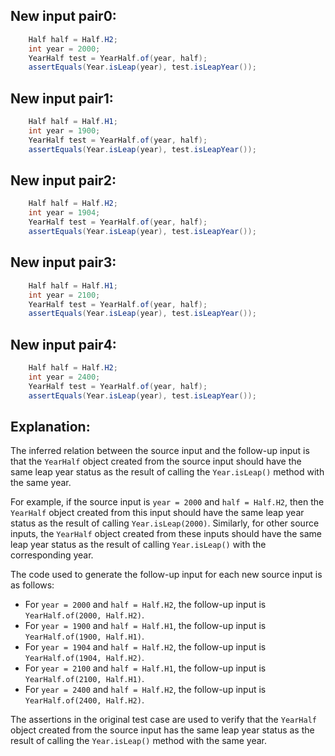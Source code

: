 ## New input pair0:
```java
    Half half = Half.H2;
    int year = 2000;
    YearHalf test = YearHalf.of(year, half);
    assertEquals(Year.isLeap(year), test.isLeapYear());
```

## New input pair1:
```java
    Half half = Half.H1;
    int year = 1900;
    YearHalf test = YearHalf.of(year, half);
    assertEquals(Year.isLeap(year), test.isLeapYear());
```

## New input pair2:
```java
    Half half = Half.H2;
    int year = 1904;
    YearHalf test = YearHalf.of(year, half);
    assertEquals(Year.isLeap(year), test.isLeapYear());
```

## New input pair3:
```java
    Half half = Half.H1;
    int year = 2100;
    YearHalf test = YearHalf.of(year, half);
    assertEquals(Year.isLeap(year), test.isLeapYear());
```

## New input pair4:
```java
    Half half = Half.H2;
    int year = 2400;
    YearHalf test = YearHalf.of(year, half);
    assertEquals(Year.isLeap(year), test.isLeapYear());
```

## Explanation:
The inferred relation between the source input and the follow-up input is that the `YearHalf` object created from the source input should have the same leap year status as the result of calling the `Year.isLeap()` method with the same year.

For example, if the source input is `year = 2000` and `half = Half.H2`, then the `YearHalf` object created from this input should have the same leap year status as the result of calling `Year.isLeap(2000)`. Similarly, for other source inputs, the `YearHalf` object created from these inputs should have the same leap year status as the result of calling `Year.isLeap()` with the corresponding year.

The code used to generate the follow-up input for each new source input is as follows:
- For `year = 2000` and `half = Half.H2`, the follow-up input is `YearHalf.of(2000, Half.H2)`.
- For `year = 1900` and `half = Half.H1`, the follow-up input is `YearHalf.of(1900, Half.H1)`.
- For `year = 1904` and `half = Half.H2`, the follow-up input is `YearHalf.of(1904, Half.H2)`.
- For `year = 2100` and `half = Half.H1`, the follow-up input is `YearHalf.of(2100, Half.H1)`.
- For `year = 2400` and `half = Half.H2`, the follow-up input is `YearHalf.of(2400, Half.H2)`.

The assertions in the original test case are used to verify that the `YearHalf` object created from the source input has the same leap year status as the result of calling the `Year.isLeap()` method with the same year.
